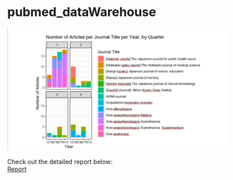 # pubmed_dataWarehouse

![Datawarehouse](DataWarehouse.png)

Check out the detailed report below:
<br>
[Report](AnalyzeData.Rohit.pdf)

